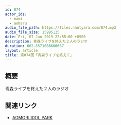 ```yaml
---
id: 074
actor_ids:
  - mami
  - aoharu
audio_file_path: https://files.nantyara.com/074.mp3
audio_file_size: 15995125
date: Fri, 07 Jun 2019 22:55:00 +0900
description: 青森ライブを終えた２人のラジオ
duration: 662.8571666666667
layout: article
title: 第074回「青森ライブを終えて」
---
```

## 概要

青森ライブを終えた２人のラジオ

## 関連リンク

* [AOMORI IDOL PARK](https://twitter.com/akiten_akita/status/1130993285432930306)

